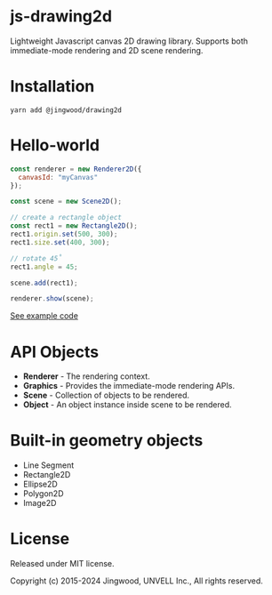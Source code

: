 # js-drawing2d
Lightweight Javascript canvas 2D drawing library. Supports both immediate-mode rendering and 2D scene rendering.

# Installation

```shell
yarn add @jingwood/drawing2d
```

# Hello-world

```js
const renderer = new Renderer2D({
  canvasId: "myCanvas"
});

const scene = new Scene2D();

// create a rectangle object
const rect1 = new Rectangle2D();
rect1.origin.set(500, 300);
rect1.size.set(400, 300);

// rotate 45˚
rect1.angle = 45;

scene.add(rect1);

renderer.show(scene);
```
[See example code](test/test.js)

# API Objects

- **Renderer** - The rendering context.
- **Graphics** - Provides the immediate-mode rendering APIs.
- **Scene** - Collection of objects to be rendered.
- **Object** - An object instance inside scene to be rendered.

# Built-in geometry objects

- Line Segment
- Rectangle2D
- Ellipse2D
- Polygon2D
- Image2D

# License

Released under MIT license.

Copyright (c) 2015-2024 Jingwood, UNVELL Inc., All rights reserved.